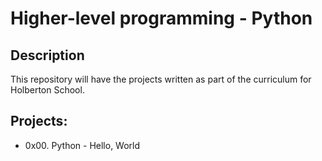 # Higher-level programming - Python

## Description
This repository will have the projects written as part of the curriculum for Holberton School.

## Projects:
 * 0x00. Python - Hello, World
